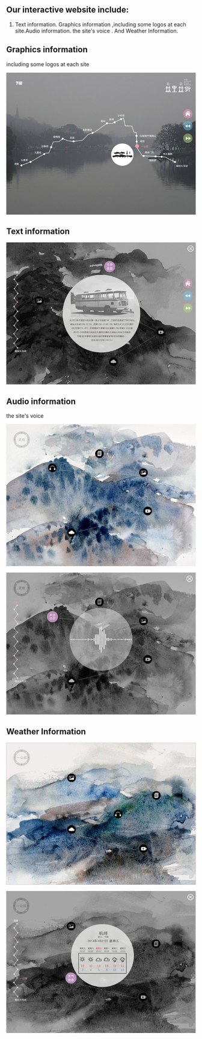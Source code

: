 ## Our interactive website include:

1. Text information. Graphics information ,including some logos at each site.Audio information. the site's voice . And Weather Information.



## Graphics information
 
 including some logos at each site
 
 
![Ink manuscripts1](../project_images/tuxinglogo1.jpg)



## Text information


![Ink manuscripts1](../project_images/wenzi.jpg)




## Audio information

the site's voice


![Ink manuscripts1](../project_images/shengyin1.jpg)



![Ink manuscripts1](../project_images/shengyin2.jpg)





##  Weather Information


![Ink manuscripts1](../project_images/tianqi.jpg)


![Ink manuscripts1](../project_images/tianqi2.jpg)